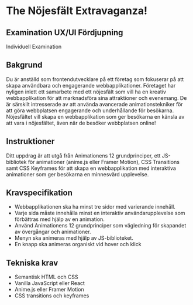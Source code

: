 # The Nöjesfält Extravaganza! 
## Examination UX/UI Fördjupning
Individuell Examination

## Bakgrund
Du är anställd som frontendutvecklare på ett företag som fokuserar på att skapa användbara och engagerande webbapplikationer. 
Företaget har nyligen inlett ett samarbete med ett nöjesfält som vill ha en kreativ webbapplikation för att marknadsföra sina attraktioner och evenemang. De är särskilt intresserade av att använda avancerade animationstekniker för att göra webbplatsen engagerande och underhållande för besökarna. 
Nöjesfältet vill skapa en webbapplikation som ger besökarna en känsla av att vara i nöjesfältet, även när de besöker webbplatsen online!


## Instruktioner
Ditt uppdrag är att utgå från Animationens 12 grundprinciper,  ett JS-bibliotek för animationer (anime.js eller Framer Motion), CSS Transitions samt CSS Keyframes för att skapa en webbapplikation med interaktiva animationer som ger besökarna en minnesvärd upplevelse. 


## Kravspecifikation
* Webbapplikationen ska ha minst tre sidor med varierande innehåll.
* Varje sida måste innehålla minst en interaktiv användarupplevelse som förbättras med hjälp av en animation.
* Använd Animationens 12 grundprinciper som vägledning för skapandet av övergångar och animationer.
* Menyn ska animeras med hjälp av JS-biblioteket. 
* En knapp ska animeras organiskt vid hover och klick


## Tekniska krav
* Semantisk HTML och CSS 
* Vanilla JavaScript eller React
* Anime.js eller Framer Motion
* CSS transitions och keyframes



